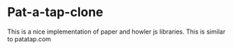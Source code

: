 # Pat-a-tap-clone
This is a nice implementation of paper and howler js libraries.
This is similar to patatap.com
